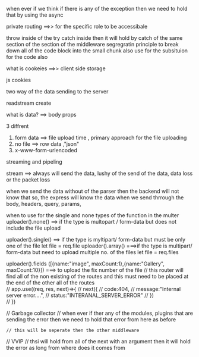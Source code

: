 when ever if we think if there is any of the exception then we need to hold that by using the async




private routing ==>> for the specific role to be accessibale

throw inside of the try catch inside then it will hold by catch of the same section of the section of the middleware
segregratin principle 
to break down all of the code block into the small chunk
also use for the subsituion for the code 
also 



what is cookeies
==>> client side storage 

js cookies


two way of the data sending to the server

readstream create 

what is data?
==> body props

3 diffrent 
1. form data ==> file upload time , primary approach for the file uploading
2. no file ==> row data ,"json" 
3. x-www-form-urlencoded 




streaming and pipeling

stream ==> always will send the data, lushy of the send of the data, data loss or the packet loss 

when we send the data without of the parser then the backend will not know that so, the express will know the data when we send thrrough the body, headers, query, params, 


when to use for the single and none types of the function in the multer
uploader().none()  ==> if the type is multopart / form-data but does not include the file upload

uploader().single()  ==> if the type is myltipart/ form-data but must be only one of the file
let file = req.file
uploader().array()  ===>if the type is multipart/ form-data but need to upload multiple no. of the files
let file = req.files

uploader().fields ([{name:"image", maxCount:1},{name:"Gallery", maxCount:10}]) ===> to upload the fix number of the file 
// this router will find all of the non existing of the routes and this must need to be placed at the end of the other all of the routes\
// app.use((req, res, next)=>{
//         next({
//             code:404,
//             message:"Internal server error....",
//             status:"INTERANAL_SERVER_ERROR"
//         })    
// })


// Garbage collector
    // when ever if ther any of the modules, plugins that are sending the error then we need to hold that error from here as before 


    // this will be seperate then the other middleware

// VVIP 
// thsi will hold from all of the next with an argument then it will hold the error as long from where does it comes from



